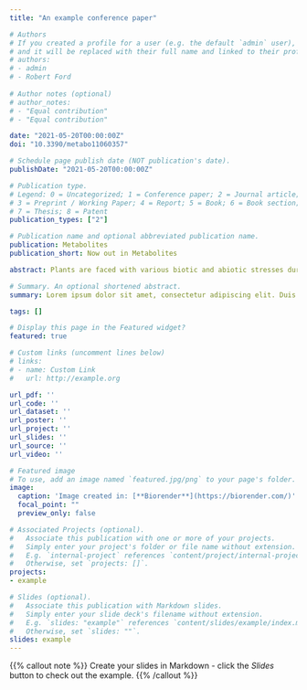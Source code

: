 ```yaml
---
title: "An example conference paper"

# Authors
# If you created a profile for a user (e.g. the default `admin` user), write the username (folder name) here 
# and it will be replaced with their full name and linked to their profile.
# authors:
# - admin
# - Robert Ford
 
# Author notes (optional)
# author_notes:
# - "Equal contribution"
# - "Equal contribution"

date: "2021-05-20T00:00:00Z"
doi: "10.3390/metabo11060357"

# Schedule page publish date (NOT publication's date).
publishDate: "2021-05-20T00:00:00Z"

# Publication type.
# Legend: 0 = Uncategorized; 1 = Conference paper; 2 = Journal article;
# 3 = Preprint / Working Paper; 4 = Report; 5 = Book; 6 = Book section;
# 7 = Thesis; 8 = Patent
publication_types: ["2"]

# Publication name and optional abbreviated publication name.
publication: Metabolites
publication_short: Now out in Metabolites

abstract: Plants are faced with various biotic and abiotic stresses during their life cycle. To withstand these stresses, plants have evolved adaptive strategies including the production of a wide array of primary and secondary metabolites. Some of these metabolites can have direct defensive effects, while others act as chemical cues attracting beneficial (micro)organisms for protection. Similar to aboveground plant tissues, plant roots also appear to have evolved “a cry for help” response upon exposure to stress, leading to the recruitment of beneficial microorganisms to help minimize the damage caused by the stress. Furthermore, emerging evidence indicates that microbial recruitment to the plant roots is, at least in part, mediated by quantitative and/or qualitative changes in root exudate composition. Both volatile and water-soluble compounds have been implicated as important signals for the recruitment and activation of beneficial root-associated microbes. Here we provide an overview of our current understanding of belowground chemical communication, particularly how stressed plants shape its protective root microbiome.

# Summary. An optional shortened abstract.
summary: Lorem ipsum dolor sit amet, consectetur adipiscing elit. Duis posuere tellus ac convallis placerat. Proin tincidunt magna sed ex sollicitudin condimentum.

tags: []

# Display this page in the Featured widget?
featured: true

# Custom links (uncomment lines below)
# links:
# - name: Custom Link
#   url: http://example.org

url_pdf: ''
url_code: ''
url_dataset: ''
url_poster: ''
url_project: ''
url_slides: ''
url_source: ''
url_video: ''

# Featured image
# To use, add an image named `featured.jpg/png` to your page's folder. 
image:
  caption: 'Image created in: [**Biorender**](https://biorender.com/)'
  focal_point: ""
  preview_only: false

# Associated Projects (optional).
#   Associate this publication with one or more of your projects.
#   Simply enter your project's folder or file name without extension.
#   E.g. `internal-project` references `content/project/internal-project/index.md`.
#   Otherwise, set `projects: []`.
projects:
- example

# Slides (optional).
#   Associate this publication with Markdown slides.
#   Simply enter your slide deck's filename without extension.
#   E.g. `slides: "example"` references `content/slides/example/index.md`.
#   Otherwise, set `slides: ""`.
slides: example
---
```


{{% callout note %}}
Create your slides in Markdown - click the *Slides* button to check out the example.
{{% /callout %}}
